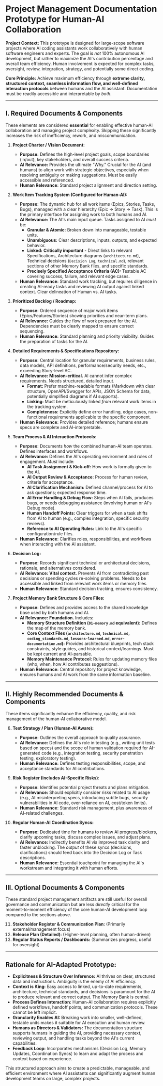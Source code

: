 # Project Management Documentation Prototype for Human-AI Collaboration

**Project Context:** This prototype is designed for large-scope software projects where AI coding assistants work collaboratively with human software engineers and experts. The goal is *not* 100% autonomous AI development, but rather to maximize the AI's contribution percentage and overall team efficiency. Human involvement is expected for complex tasks, oversight, review, integration, strategy, and potentially some direct coding.

**Core Principle:** Achieve maximum efficiency through **extreme clarity, structured context, seamless information flow, and well-defined interaction protocols** between humans and the AI assistant. Documentation must be readily accessible and interpretable by *both*.

---

## I. Required Documents & Components

These elements are considered **essential** for enabling effective human-AI collaboration and managing project complexity. Skipping these significantly increases the risk of inefficiency, rework, and miscommunication.

1.  **Project Charter / Vision Document:**
    *   **Purpose:** Defines the high-level project goals, scope boundaries (in/out), key stakeholders, and overall success criteria.
    *   **AI Relevance:** Provides the ultimate "Why." Crucial for the AI (and humans) to align work with strategic objectives, especially when resolving ambiguity or making suggestions. Must be easily accessible and referenced.
    *   **Human Relevance:** Standard project alignment and direction setting.

2.  **Work Item Tracking System (Configured for Human-AI):**
    *   **Purpose:** The dynamic hub for all work items (Epics, Stories, Tasks, Bugs), managed with a clear hierarchy (Epic -> Story -> Task). This is the primary interface for assigning work to both humans and AI.
    *   **AI Relevance:** The AI's main input queue. Tasks assigned to AI *must* be:
        *   **Granular & Atomic:** Broken down into manageable, testable units.
        *   **Unambiguous:** Clear descriptions, inputs, outputs, and expected behavior.
        *   **Linked:** **Critically important** - Direct links to relevant Specifications, Architecture diagrams (`architecture.md`), Technical decisions (`Decision Log`, `technical.md`), relevant sections of other Memory Bank files, and specific standards.
        *   **Precisely Specified Acceptance Criteria (AC):** Testable AC covering success, failure, and relevant edge cases.
    *   **Human Relevance:** Standard work tracking, but requires diligence in creating AI-ready tasks and reviewing AI output against linked context. Clear delineation of Human vs. AI tasks.

3.  **Prioritized Backlog / Roadmap:**
    *   **Purpose:** Ordered sequence of major work items (Epics/Features/Stories) showing priorities and near-term plans.
    *   **AI Relevance:** Guides the flow of work prepared for the AI. Dependencies must be clearly mapped to ensure correct sequencing.
    *   **Human Relevance:** Standard planning and priority visibility. Guides the preparation of tasks for the AI.

4.  **Detailed Requirements & Specifications Repository:**
    *   **Purpose:** Central location for granular requirements, business rules, data models, API definitions, performance/security needs, etc., exceeding Story-level AC.
    *   **AI Relevance:** **Mission-critical.** AI cannot infer complex requirements. Needs structured, detailed input.
        *   **Format:** Prefer machine-readable formats (Markdown with clear structure, OpenAPI/Swagger for APIs, JSON Schema for data, potentially simplified diagrams if AI supports).
        *   **Linking:** Must be meticulously linked *from* relevant work items in the tracking system.
        *   **Completeness:** Explicitly define error handling, edge cases, non-functional requirements applicable to the specific component.
    *   **Human Relevance:** Provides detailed reference; humans ensure specs are complete and AI-interpretable.

5.  **Team Process & AI Interaction Protocols:**
    *   **Purpose:** Documents *how* the combined human-AI team operates. Defines interfaces and workflows.
    *   **AI Relevance:** Defines the AI's operating environment and rules of engagement. *Must* include:
        *   **AI Task Assignment & Kick-off:** How work is formally given to the AI.
        *   **AI Output Review & Acceptance:** Process for human review, criteria for acceptance.
        *   **AI Clarification Mechanism:** Defined channel/process for AI to ask questions; expected response time.
        *   **AI Error Handling & Debug Flow:** Steps when AI fails, produces bugs, or needs debugging assistance (involving human or AI's Debug mode).
        *   **Human Handoff Points:** Clear triggers for when a task shifts from AI to human (e.g., complex integration, specific security reviews).
        *   **Reference to AI Operating Rules:** Link to the AI's specific configuration/rule files.
    *   **Human Relevance:** Clarifies roles, responsibilities, and workflows when interacting with the AI assistant.

6.  **Decision Log:**
    *   **Purpose:** Records significant technical or architectural decisions, rationale, and alternatives considered.
    *   **AI Relevance:** **Vital context.** Prevents AI from contradicting past decisions or spending cycles re-solving problems. Needs to be accessible and linked from relevant work items or memory files.
    *   **Human Relevance:** Standard decision tracking, ensures consistency.

7.  **Project Memory Bank Structure & Core Files:**
    *   **Purpose:** Defines and provides access to the shared knowledge base used by both humans and AI.
    *   **AI Relevance:** **Foundation.** Includes:
        *   **Memory Structure Definition (`01-memory.md` equivalent):** Defines the map of the memory bank.
        *   **Core Context Files (`architecture.md`, `technical.md`, `coding_standards.md`, `lessons-learned.md`, `error-documentation.md`):** Provides architectural blueprints, tech stack constraints, style guides, and historical context/learnings. Must be kept current and AI-parsable.
        *   **Memory Maintenance Protocol:** Rules for updating memory files (who, when, how AI contributes suggestions).
    *   **Human Relevance:** Central repository for project knowledge, ensures humans and AI work from the same information baseline.

---

## II. Highly Recommended Documents & Components

These items significantly enhance the efficiency, quality, and risk management of the human-AI collaborative model.

8.  **Test Strategy / Plan (Human-AI Aware):**
    *   **Purpose:** Outlines the overall approach to quality assurance.
    *   **AI Relevance:** Defines the AI's role in testing (e.g., writing unit tests based on specs) and the scope of human validation required for AI-generated code (e.g., integration testing, security penetration testing, exploratory testing).
    *   **Human Relevance:** Defines testing responsibilities, scope, and acceptance standards for AI contributions.

9.  **Risk Register (Includes AI-Specific Risks):**
    *   **Purpose:** Identifies potential project threats and plans mitigation.
    *   **AI Relevance:** Should explicitly consider risks related to AI usage (e.g., AI misinterpreting specs, introducing subtle bugs, security vulnerabilities in AI code, over-reliance on AI, cost/token limits).
    *   **Human Relevance:** Standard risk management, plus awareness of AI-related challenges.

10. **Regular Human-AI Coordination Syncs:**
    *   **Purpose:** Dedicated time for humans to review AI progress/blockers, clarify upcoming tasks, discuss complex issues, and adjust plans.
    *   **AI Relevance:** Indirectly benefits AI via improved task clarity and faster unblocking. The *output* of these syncs (decisions, clarifications) should feed back into the Decision Log or Task descriptions.
    *   **Human Relevance:** Essential touchpoint for managing the AI's workstream and integrating it with human efforts.

---

## III. Optional Documents & Components

These standard project management artifacts are still useful for overall governance and communication but are less *directly* critical for the moment-to-moment efficiency of the core human-AI development loop compared to the sections above.

11. **Stakeholder Register & Communication Plan:** (Primarily external/management focus)
12. **Release Plan (Detailed):** (Higher-level planning, often human-driven)
13. **Regular Status Reports / Dashboards:** (Summarizes progress, useful for oversight)

---

## Rationale for AI-Adapted Prototype:

*   **Explicitness & Structure Over Inference:** AI thrives on clear, structured data and instructions. Ambiguity is the enemy of AI efficiency.
*   **Context is King:** Easy access to linked, up-to-date requirements, architecture, technical standards, and decisions is paramount for the AI to produce relevant and correct output. The Memory Bank is central.
*   **Process Defines Interaction:** Human-AI collaboration requires explicitly defined workflows, handoff points, and communication protocols. These cannot be left implicit.
*   **Granularity Enables AI:** Breaking work into smaller, well-defined, testable units makes it suitable for AI execution and human review.
*   **Humans as Directors & Validators:** The documentation structure supports humans in guiding the AI, providing necessary context, reviewing output, and handling tasks beyond the AI's current capabilities.
*   **Feedback Loop:** Incorporates mechanisms (Decision Log, Memory Updates, Coordination Syncs) to learn and adapt the process and context based on experience.

This structured approach aims to create a predictable, manageable, and efficient environment where AI assistants can significantly augment human development teams on large, complex projects.